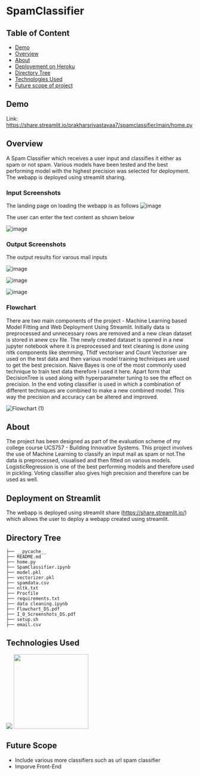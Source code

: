# SpamClassifier

## Table of Content
  * [Demo](#demo)
  * [Overview](#overview)
  * [About](#About)
  * [Deployement on Heroku](#deployement-on-streamlit)
  * [Directory Tree](#directory-tree)
  * [Technologies Used](#technologies-used)
  * [Future scope of project](#future-scope)


## Demo
Link: https://share.streamlit.io/prakharsrivastavaa7/spamclassifier/main/home.py


## Overview
A Spam Classifier which receives a user input and classifies it either as spam or not spam. Various models have been tested and the best performing model with the highest precision was selected for deployment. The webapp is deployed using streamlit sharing.

### Input Screenshots      
The landing page on loading the webapp is as follows
![image](https://user-images.githubusercontent.com/63156822/137364263-d28178e4-eeae-41b4-8596-e2bcf0d9cc9a.png)

The user can enter the text content as shown below

![image](https://user-images.githubusercontent.com/63156822/137364297-605efe03-6706-4381-b4ba-c69d04256c02.png)



### Output Screenshots
The output results fior varous mail inputs

![image](https://user-images.githubusercontent.com/63156822/137364341-628a038d-7c6b-43ad-90ab-c738f691840d.png)

![image](https://user-images.githubusercontent.com/63156822/137364363-13afff1b-5afd-41c2-abbf-94a6be71e135.png)

![image](https://user-images.githubusercontent.com/63156822/137364388-e6b48f43-22b6-449e-9568-e965fc606940.png)


  ### Flowchart
There are two main components of the project - Machine Learning based Model Fitting and Web Deployment Using Streamlit.
Initially data is preprocessed and unnecessary rows are removed and a new clean dataset is stored in anew csv file. 
The newly created dataset is opened in a new jupyter notebook where it is preprocessed and text cleaning is done using nltk components like stemming. 
Tfidf vectoriser and Count Vectoriser are used on the test data and then various model training techniques are used to get the best precision. Naive Bayes is one of the most commonly used technique to train text data therefore I used it here. Apart form that DecisionTree is used along with hyperparameter tuning to see the effect on precision. In the end voting classifier is used in which a combination of different techniques are combined to make a new combined model. This way the precision and accuracy can be altered and improved.

![Flowchart (1)](https://user-images.githubusercontent.com/63156822/137368106-5fc3c4b5-d22e-4fe9-a36e-00e6fe8e25a4.png)


## About
The project has been designed as part of the evaluation scheme of my college course UCS757 - Building Innovative Systems. This project involves the use of Machine Learning to classify an input mail as spam or not.The data is preprocessed, visualised and then fitted on various models. LogisticRegression is one of the best performing models and therefore used in pickling. Voting classifier also gives high precision and therefore can be used as well.


## Deployment on Streamlit
The webapp is deployed using streamlit share (https://share.streamlit.io/) which allows the user to deploy a webapp created using streamlit.

## Directory Tree 
```
├── __pycache__
├── README.md
├── home.py
├── SpamClassifier.ipynb		
├── model.pkl
├── vectorizer.pkl
├── spamdata.csv
├── nltk.txt
├── Procfile
├── requirements.txt
├── data cleaning.ipynb
├── Flowchart_DS.pdf
├── I_O_Screenshots_DS.pdf
├── setup.sh
├── email.csv
```

## Technologies Used

![](https://forthebadge.com/images/badges/made-with-python.svg)
 [<img target="_blank" src="https://scikit-learn.org/stable/_static/scikit-learn-logo-small.png" width=200>](https://scikit-learn.org/stable/) 
 
 
 ## Future Scope

* Include various more classifiers such as url spam classifier
* Imporve Front-End 


